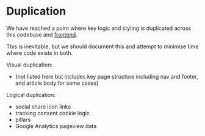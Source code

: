 # Duplication

We have reached a point where key logic and styling is duplicated across this
codebase and [frontend](https://github.com/guardian/frontend).

This is inevitable, but we should document this and attempt to minimise time
where code exists in both.

Visual duplication:

* (not listed here but includes key page structure including nav and footer, and
  article body for some cases)

Logical duplication:

* social share icon links
* tracking consent cookie logic
* pillars
* Google Analytics pageview data

